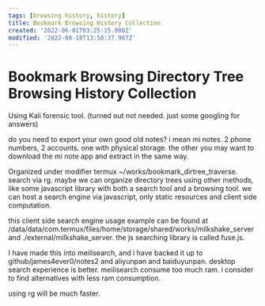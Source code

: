 ```yaml
---
tags: [browsing history, history]
title: Bookmark Browsing History Collection
created: '2022-06-01T03:25:15.000Z'
modified: '2022-08-18T13:58:37.907Z'
---
```


# Bookmark Browsing Directory Tree Browsing History Collection

Using Kali forensic tool. (turned out not needed. just some googling for answers)

do you need to export your own good old notes? i mean mi notes. 2 phone numbers, 2 accounts. one with physical storage. the other you may want to download the mi note app and extract in the same way.

Organized under modifier termux ~/works/bookmark_dirtree_traverse. search via rg.
maybe we can organize directory trees using other methods, like some javascript library with both a search tool and a browsing tool. we can host a search engine via javascript, only static resources and client side computation.

this client side search engine usage example can be found at /data/data/com.termux/files/home/storage/shared/works/milkshake_server and ./external/milkshake_server. the js searching library is called fuse.js.

I have made this into meilisearch, and i have backed it up to github/james4ever0/notes2 and aliyunpan and baiduyunpan. desktop search experience is better. meilisearch consume too much ram. i consider to find alternatives with less ram consumption.

using rg will be much faster.
